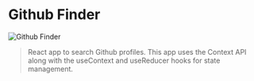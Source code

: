 # Github Finder

![Github Finder](https://i.ibb.co/BB0hFsj/github-finder.png)

> React app to search Github profiles. This app uses the Context API along with the useContext and useReducer hooks for state management.

